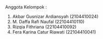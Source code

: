 Anggota Kelompok : 

1. Akbar Gusnizar Ardiansyah (2104410024)
2. M. Daffa Rafi Naufal (22104410110)
3. Rizqia Fithriana (22104410092)
4. Fera Karina Catur Riawati (22104410041)
